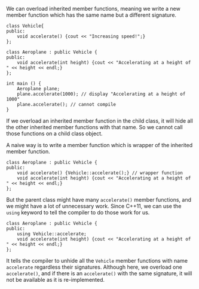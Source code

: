 
We can overload inherited member functions, meaning we write a new member function which has the same name but a different signature.
```
class Vehicle{
public:
	void accelerate() {cout << "Increasing speed!";}
};

class Aeroplane : public Vehicle {
public:
	void accelerate(int height) {cout << "Accelerating at a height of " << height << endl;}
};

int main () {
	Aeroplane plane;
	plane.accelerate(1000); // display "Accelerating at a height of 1000"
	plane.accelerate(); // cannot compile
}
```
If we overload an inherited member function in the child class, it will hide all the other inherited member functions with that name. So we cannot call those functions on a child class object.

A naive way is to write a member function which is wrapper of the inherited member function.
```
class Aeroplane : public Vehicle {
public:
	void accelerate() {Vehicle::accelerate();} // wrapper function
	void accelerate(int height) {cout << "Accelerating at a height of " << height << endl;}
};
```
But the parent class might have many `accelerate()` member functions, and we might have a lot of unnecessary work. Since C++11, we can use the `using` keyword to tell the compiler to do those work for us.
```
class Aeroplane : public Vehicle {
public:
	using Vehicle::accelerate;
	void accelerate(int height) {cout << "Accelerating at a height of " << height << endl;}
};
```
It tells the compiler to unhide all the `Vehicle` member functions with name `accelerate` regardless their signatures. Although here, we overload one `accelerate()`, and if there is an `accelerate()` with the same signature, it will not be available as it is re-implemented.